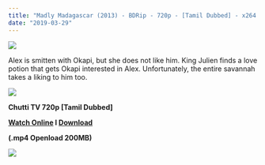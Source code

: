 ```yaml
---
title: "Madly Madagascar (2013) - BDRip - 720p - [Tamil Dubbed] - x264 - 200MB"
date: "2019-03-29"
---
```


[![](https://3.bp.blogspot.com/-8OzFrX7AmG8/XJ3Hz2TpRNI/AAAAAAAAAY8/w3OR1tW-e5YxP5Mc5OtyWWH69Gc9NjHXwCLcBGAs/s640/PUbKE2R4QqQ.jpg)](https://3.bp.blogspot.com/-8OzFrX7AmG8/XJ3Hz2TpRNI/AAAAAAAAAY8/w3OR1tW-e5YxP5Mc5OtyWWH69Gc9NjHXwCLcBGAs/s1600/PUbKE2R4QqQ.jpg)

Alex is smitten with Okapi, but she does not like him. King Julien finds a love potion that gets Okapi interested in Alex. Unfortunately, the entire savannah takes a liking to him too.

[![](https://2.bp.blogspot.com/-fai1ZuUwnbA/XIjy2aT4irI/AAAAAAAAANw/WFW0YRK47_8GLAt3pPBSzBk0GJA6Mk5fgCPcBGAYYCw/s1600/torrborder.gif)](https://2.bp.blogspot.com/-fai1ZuUwnbA/XIjy2aT4irI/AAAAAAAAANw/WFW0YRK47_8GLAt3pPBSzBk0GJA6Mk5fgCPcBGAYYCw/s1600/torrborder.gif)

**Chutti TV 720p \[Tamil Dubbed\]**

**[Watch Online](https://toonnetworktamilvideos.blogspot.com/p/madly-madagascar-2013.html) I [Download](https://openload.co/embed/6x2ODLXTMtY/)**

**(.mp4 Openload 200MB)**

[![](https://2.bp.blogspot.com/-fai1ZuUwnbA/XIjy2aT4irI/AAAAAAAAANw/WFW0YRK47_8GLAt3pPBSzBk0GJA6Mk5fgCPcBGAYYCw/s1600/torrborder.gif)](https://2.bp.blogspot.com/-fai1ZuUwnbA/XIjy2aT4irI/AAAAAAAAANw/WFW0YRK47_8GLAt3pPBSzBk0GJA6Mk5fgCPcBGAYYCw/s1600/torrborder.gif)
